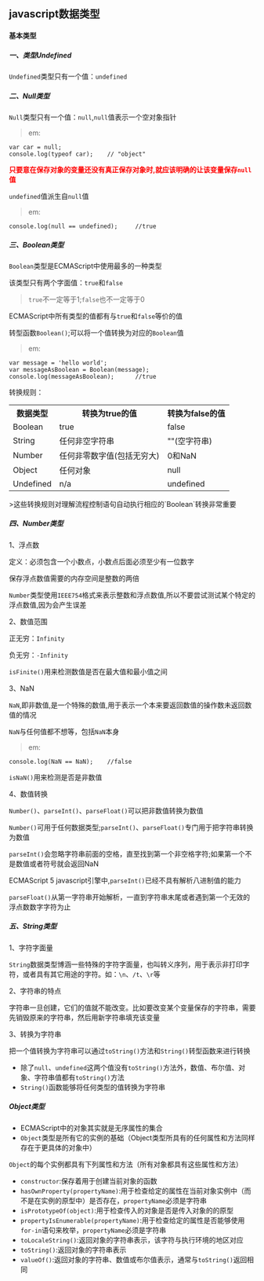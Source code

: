 ## javascript数据类型

#### 基本类型

##### 一、类型Undefined

`Undefined`类型只有一个值：`undefined`

##### 二、Null类型

`Null`类型只有一个值：`null`,`null`值表示一个空对象指针
>em:
```
var car = null;
console.log(typeof car);	// "object"
```

<b style="color:#F00">只要意在保存对象的变量还没有真正保存对象时,就应该明确的让该变量保存`null`值</b>

`undefined`值派生自`null`值
>em: 
```
console.log(null == undefined);		//true
```

##### 三、Boolean类型

`Boolean`类型是ECMAScript中使用最多的一种类型

该类型只有两个字面值：`true`和`false`

>`true`不一定等于1;`false`也不一定等于0

ECMAScript中所有类型的值都有与`true`和`false`等价的值

转型函数`Boolean()`;可以将一个值转换为对应的`Boolean`值
>em:
```
var message = 'hello world';
var messageAsBoolean = Boolean(message);
console.log(messageAsBoolean);		//true
```

转换规则：
<table>
	<tr>
		<th>数据类型</th>
		<th>转换为true的值</th>
		<th>转换为false的值</th>
	</tr>
	<tr>
		<td>Boolean</td>
		<td>true</td>
		<td>false</td>
	</tr>
	<tr>
		<td>String</td>
		<td>任何非空字符串</td>
		<td>""(空字符串)</td>
	</tr>
	<tr>
		<td>Number</td>
		<td>任何非零数字值(包括无穷大)</td>
		<td>0和NaN</td>
	</tr>
	<tr>
		<td>Object</td>
		<td>任何对象</td>
		<td>null</td>
	</tr>
	<tr>
		<td>Undefined</td>
		<td>n/a</td>
		<td>undefined</td>
	</tr>
</table>
>这些转换规则对理解流程控制语句自动执行相应的`Boolean`转换非常重要

##### 四、Number类型

1、浮点数

定义：必须包含一个小数点，小数点后面必须至少有一位数字

保存浮点数值需要的内存空间是整数的两倍

`Number`类型使用`IEEE754`格式来表示整数和浮点数值,所以不要尝试测试某个特定的浮点数值,因为会产生误差

2、数值范围

正无穷：`Infinity`

负无穷：`-Infinity`

`isFinite()`用来检测数值是否在最大值和最小值之间

3、NaN

`NaN`,即非数值,是一个特殊的数值,用于表示一个本来要返回数值的操作数未返回数值的情况

`NaN`与任何值都不想等，包括`NaN`本身
>em: 
```
console.log(NaN == NaN);	//false
```

`isNaN()`用来检测是否是非数值

4、数值转换

`Number()`、`parseInt()`、`parseFloat()`可以把非数值转换为数值

`Number()`可用于任何数据类型;`parseInt()`、`parseFloat()`专门用于把字符串转换为数值

`parseInt()`会忽略字符串前面的空格，直至找到第一个非空格字符;如果第一个不是数值或者符号就会返回NaN

ECMAScript 5 javascript引擎中,`parseInt()`已经不具有解析八进制值的能力

`parseFloat()`从第一字符串开始解析，一直到字符串末尾或者遇到第一个无效的浮点数数字字符为止

##### 五、String类型

1、字符字面量

`String`数据类型博涵一些特殊的字符字面量，也叫转义序列，用于表示非打印字符，或者具有其它用途的字符。如：`\n`、`/t`、`\r`等

2、字符串的特点

字符串一旦创建，它们的值就不能改变。比如要改变某个变量保存的字符串，需要先销毁原来的字符串，然后用新字符串填充该变量

3、转换为字符串

把一个值转换为字符串可以通过`toString()`方法和`String()`转型函数来进行转换

* 除了`null`、`undefined`这两个值没有`toString()`方法外，数值、布尔值、对象、字符串值都有`toString()`方法
* `String()`函数能够将任何类型的值转换为字符串

##### Object类型

* ECMAScript中的对象其实就是无序属性的集合
* `Object`类型是所有它的实例的基础（Object类型所具有的任何属性和方法同样存在于更具体的对象中）

`Object`的每个实例都具有下列属性和方法（所有对象都具有这些属性和方法）

* `constructor`:保存着用于创建当前对象的函数
* `hasOwnProperty(propertyName)`:用于检查给定的属性在当前对象实例中（而不是在实例的原型中）是否存在，`propertyName`必须是字符串
* `isPrototypeOf(object)`:用于检查传入的对象是否是传入对象的的原型
* `propertyIsEnumerable(propertyName)`:用于检查给定的属性是否能够使用`for-in`语句来枚举，`propertyName`必须是字符串
* `toLocaleString()`:返回对象的字符串表示，该字符与执行环境的地区对应
* `toString()`:返回对象的字符串表示
* `valueOf()`:返回对象的字符串、数值或布尔值表示，通常与`toString()`返回相同

